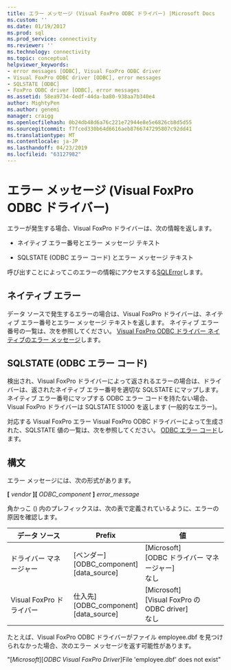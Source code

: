 ```yaml
---
title: エラー メッセージ (Visual FoxPro ODBC ドライバー) |Microsoft Docs
ms.custom: ''
ms.date: 01/19/2017
ms.prod: sql
ms.prod_service: connectivity
ms.reviewer: ''
ms.technology: connectivity
ms.topic: conceptual
helpviewer_keywords:
- error messages [ODBC], Visual FoxPro ODBC driver
- Visual FoxPro ODBC driver [ODBC], error messages
- SQLSTATE [ODBC]
- FoxPro ODBC driver [ODBC], error messages
ms.assetid: 58ea9734-4edf-44da-ba80-938aa7b340e4
author: MightyPen
ms.author: genemi
manager: craigg
ms.openlocfilehash: 0b24db48d6a76c221e72944e8e5e6826cb8d5d55
ms.sourcegitcommit: f7fced330b64d6616aeb8766747295807c92dd41
ms.translationtype: MT
ms.contentlocale: ja-JP
ms.lasthandoff: 04/23/2019
ms.locfileid: "63127982"
---
```

# <a name="error-messages-visual-foxpro-odbc-driver"></a>エラー メッセージ (Visual FoxPro ODBC ドライバー)
エラーが発生する場合、Visual FoxPro ドライバーは、次の情報を返します。  
  
-   ネイティブ エラー番号とエラー メッセージ テキスト  
  
-   SQLSTATE (ODBC エラー コード) とエラー メッセージ テキスト  
  
 呼び出すことによってこのエラーの情報にアクセスする[SQLError](../../odbc/microsoft/sqlerror-visual-foxpro-odbc-driver.md)します。  
  
## <a name="native-errors"></a>ネイティブ エラー  
 データ ソースで発生するエラーの場合は、Visual FoxPro ドライバーは、ネイティブ エラー番号とエラー メッセージ テキストを返します。 ネイティブ エラー番号の一覧は、次を参照してください。 [Visual FoxPro ODBC ドライバー ネイティブのエラー メッセージ](../../odbc/microsoft/visual-foxpro-odbc-driver-native-error-messages.md)します。  
  
## <a name="sqlstate-odbc-error-codes"></a>SQLSTATE (ODBC エラー コード)  
 検出され、Visual FoxPro ドライバーによって返されるエラーの場合は、ドライバーは、返されたネイティブ エラー番号を適切な SQLSTATE にマップします。 ネイティブ エラー番号にマップする ODBC エラー コードを持たない場合、Visual FoxPro ドライバーは SQLSTATE S1000 を返します (一般的なエラー)。  
  
 対応する Visual FoxPro エラー Visual FoxPro ODBC ドライバーによって生成された、SQLSTATE 値の一覧は、次を参照してください。 [ODBC エラー コード](../../odbc/microsoft/odbc-error-codes-visual-foxpro-odbc-driver.md)します。  
  
## <a name="syntax"></a>構文  
 エラー メッセージには、次の形式があります。  
  
 **[** *vendor* **][** *ODBC_component* **]** *error_message*  
  
 角かっこ () 内のプレフィックスは、次の表で定義されているように、エラーの原因を確認します。  
  
|データ ソース|Prefix|値|  
|-----------------|------------|-----------|  
|ドライバー マネージャー|[ベンダー]<br />[ODBC_component]<br />[data_source]|[Microsoft]<br />[ODBC ドライバー マネージャー]<br />なし|  
|Visual FoxPro ドライバー|仕入先]<br />[ODBC_component]<br />[data_source]|[Microsoft]<br />[Visual FoxPro の ODBC driver]<br />なし|  
  
 たとえば、Visual FoxPro ODBC ドライバーがファイル employee.dbf を見つけられなかった場合、次のエラー メッセージを返す可能性があります。  
  
 "[*Microsoft*][*ODBC Visual FoxPro Driver*]File 'employee.dbf' does not exist"
